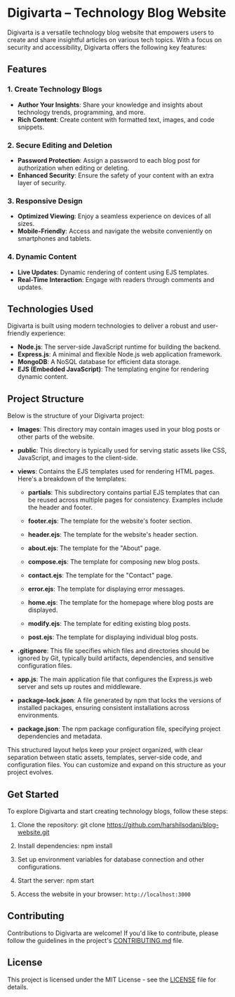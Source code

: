 # Digivarta – Technology Blog Website

Digivarta is a versatile technology blog website that empowers users to create and share insightful articles on various tech topics. With a focus on security and accessibility, Digivarta offers the following key features:

## Features

### 1. Create Technology Blogs
- **Author Your Insights**: Share your knowledge and insights about technology trends, programming, and more.
- **Rich Content**: Create content with formatted text, images, and code snippets.

### 2. Secure Editing and Deletion
- **Password Protection**: Assign a password to each blog post for authorization when editing or deleting.
- **Enhanced Security**: Ensure the safety of your content with an extra layer of security.

### 3. Responsive Design
- **Optimized Viewing**: Enjoy a seamless experience on devices of all sizes.
- **Mobile-Friendly**: Access and navigate the website conveniently on smartphones and tablets.

### 4. Dynamic Content
- **Live Updates**: Dynamic rendering of content using EJS templates.
- **Real-Time Interaction**: Engage with readers through comments and updates.

## Technologies Used

Digivarta is built using modern technologies to deliver a robust and user-friendly experience:

- **Node.js**: The server-side JavaScript runtime for building the backend.
- **Express.js**: A minimal and flexible Node.js web application framework.
- **MongoDB**: A NoSQL database for efficient data storage.
- **EJS (Embedded JavaScript)**: The templating engine for rendering dynamic content.

## Project Structure

Below is the structure of your Digivarta project:

- **Images**: This directory may contain images used in your blog posts or other parts of the website.

- **public**: This directory is typically used for serving static assets like CSS, JavaScript, and images to the client-side.

- **views**: Contains the EJS templates used for rendering HTML pages. Here's a breakdown of the templates:

   - **partials**: This subdirectory contains partial EJS templates that can be reused across multiple pages for consistency. Examples include the header and footer.

   - **footer.ejs**: The template for the website's footer section.

   - **header.ejs**: The template for the website's header section.

   - **about.ejs**: The template for the "About" page.

   - **compose.ejs**: The template for composing new blog posts.

   - **contact.ejs**: The template for the "Contact" page.

   - **error.ejs**: The template for displaying error messages.

   - **home.ejs**: The template for the homepage where blog posts are displayed.

   - **modify.ejs**: The template for editing existing blog posts.

   - **post.ejs**: The template for displaying individual blog posts.

- **.gitignore**: This file specifies which files and directories should be ignored by Git, typically build artifacts, dependencies, and sensitive configuration files.

- **app.js**: The main application file that configures the Express.js web server and sets up routes and middleware.

- **package-lock.json**: A file generated by npm that locks the versions of installed packages, ensuring consistent installations across environments.

- **package.json**: The npm package configuration file, specifying project dependencies and metadata.

This structured layout helps keep your project organized, with clear separation between static assets, templates, server-side code, and configuration files. You can customize and expand on this structure as your project evolves.

## Get Started

To explore Digivarta and start creating technology blogs, follow these steps:

1. Clone the repository:
git clone https://github.com/harshilsodani/blog-website.git


2. Install dependencies:
npm install


3. Set up environment variables for database connection and other configurations.

4. Start the server:
npm start


5. Access the website in your browser: `http://localhost:3000`

## Contributing

Contributions to Digivarta are welcome! If you'd like to contribute, please follow the guidelines in the project's [CONTRIBUTING.md](CONTRIBUTING.md) file.

## License

This project is licensed under the MIT License - see the [LICENSE](LICENSE) file for details.
